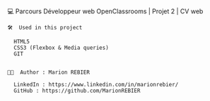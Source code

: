   💻  Parcours Développeur web OpenClassrooms | Projet 2 | CV web


    🛠  Used in this project

      HTML5
      CSS3 (Flexbox & Media queries)
      GIT


    👩🏻  Author : Marion REBIER

      LinkedIn : https://www.linkedin.com/in/marionrebier/
      GitHub : https://github.com/MarionREBIER
